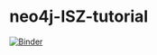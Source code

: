 # neo4j-ISZ-tutorial

[![Binder](https://mybinder.org/badge_logo.svg)](https://mybinder.org/v2/gh/bartosz822/neo4j-ISZ-tutorial/master?filepath=tutorial.ipynb)
